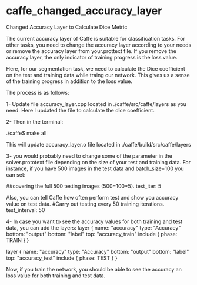 # caffe_changed_accuracy_layer
Changed Accuracy Layer to Calculate Dice Metric 


The current accuracy layer of Caffe is suitable for classification tasks. For other tasks, you need to change 
the accuracy layer according to your needs or remove the accuracy layer from your.prottext file. If you remove the 
accuracy layer, the only indicator of training progress is the loss value. 

Here, for our segmentation task, we need to calculate the Dice coefficient on the test and training data while traing our network. 
This gives us a sense of the training progress in addition to the loss value.

The process is as follows:

1- Update file accuracy_layer.cpp located in ./caffe/src/caffe/layers as you need.
Here I updated the file to calculate the dice coefficient. 

2- Then in the terminal: 

./caffe$ make all 

This will update accuracy_layer.o file located in ./caffe/build/src/caffe/layers

3- you would probably need to change some of the parameter in the solver.prototext file depending on the size of 
your test and training data. For instance, if you have 500 images in the test data and batch_size=100
you can set:

##covering the full 500 testing images (500=100*5).
test_iter: 5

Also, you can tell Caffe how often perform test and show you accuracy value on test data.
#Carry out testing every 50 training iterations.
test_interval: 50

4- In case you want to see the accuracy values for both training and test data, you can add the layers:
layer {
  name: "accuracy"
  type: "Accuracy"
  bottom: "output"
  bottom: "label"
  top: "accuracy_train"
  include {
    phase: TRAIN
  }
}

layer {
  name: "accuracy"
  type: "Accuracy"
  bottom: "output"
  bottom: "label"
  top: "accuracy_test"
  include {
    phase: TEST
  }
}


Now, if you train the network, you should be able to see the accuracy an loss value for both training and test data.












